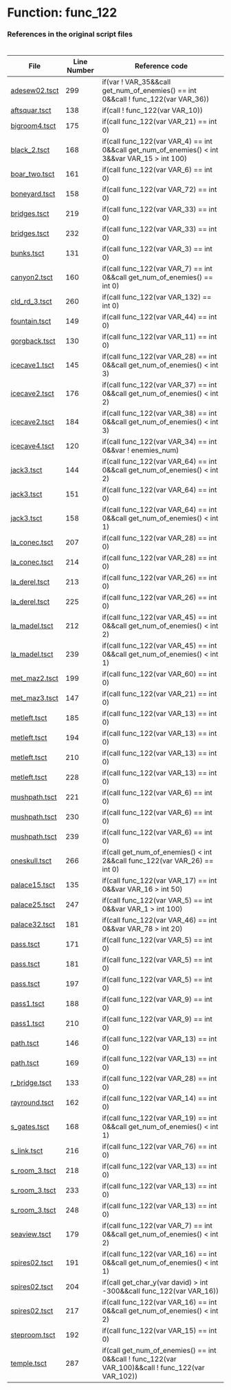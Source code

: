 # Function: func_122
### References in the original script files

#

| File | Line Number | Reference code |
| --- | --- | --- |
| [adesew02.tsct](../../../out/adesew02.tsct#L299) | 299 | if(var ! VAR_35&&call get_num_of_enemies() == int 0&&call ! func_122(var VAR_36)) |
| [aftsquar.tsct](../../../out/aftsquar.tsct#L138) | 138 | if(call ! func_122(var VAR_10)) |
| [bigroom4.tsct](../../../out/bigroom4.tsct#L175) | 175 | if(call func_122(var VAR_21) == int 0) |
| [black_2.tsct](../../../out/black_2.tsct#L168) | 168 | if(call func_122(var VAR_4) == int 0&&call get_num_of_enemies() < int 3&&var VAR_15 > int 100) |
| [boar_two.tsct](../../../out/boar_two.tsct#L161) | 161 | if(call func_122(var VAR_6) == int 0) |
| [boneyard.tsct](../../../out/boneyard.tsct#L158) | 158 | if(call func_122(var VAR_72) == int 0) |
| [bridges.tsct](../../../out/bridges.tsct#L219) | 219 | if(call func_122(var VAR_33) == int 0) |
| [bridges.tsct](../../../out/bridges.tsct#L232) | 232 | if(call func_122(var VAR_33) == int 0) |
| [bunks.tsct](../../../out/bunks.tsct#L131) | 131 | if(call func_122(var VAR_3) == int 0) |
| [canyon2.tsct](../../../out/canyon2.tsct#L160) | 160 | if(call func_122(var VAR_7) == int 0&&call get_num_of_enemies() == int 0) |
| [cld_rd_3.tsct](../../../out/cld_rd_3.tsct#L260) | 260 | if(call func_122(var VAR_132) == int 0) |
| [fountain.tsct](../../../out/fountain.tsct#L149) | 149 | if(call func_122(var VAR_44) == int 0) |
| [gorgback.tsct](../../../out/gorgback.tsct#L130) | 130 | if(call func_122(var VAR_11) == int 0) |
| [icecave1.tsct](../../../out/icecave1.tsct#L145) | 145 | if(call func_122(var VAR_28) == int 0&&call get_num_of_enemies() < int 3) |
| [icecave2.tsct](../../../out/icecave2.tsct#L176) | 176 | if(call func_122(var VAR_37) == int 0&&call get_num_of_enemies() < int 2) |
| [icecave2.tsct](../../../out/icecave2.tsct#L184) | 184 | if(call func_122(var VAR_38) == int 0&&call get_num_of_enemies() < int 3) |
| [icecave4.tsct](../../../out/icecave4.tsct#L120) | 120 | if(call func_122(var VAR_34) == int 0&&var ! enemies_num) |
| [jack3.tsct](../../../out/jack3.tsct#L144) | 144 | if(call func_122(var VAR_64) == int 0&&call get_num_of_enemies() < int 2) |
| [jack3.tsct](../../../out/jack3.tsct#L151) | 151 | if(call func_122(var VAR_64) == int 0) |
| [jack3.tsct](../../../out/jack3.tsct#L158) | 158 | if(call func_122(var VAR_64) == int 0&&call get_num_of_enemies() < int 1) |
| [la_conec.tsct](../../../out/la_conec.tsct#L207) | 207 | if(call func_122(var VAR_28) == int 0) |
| [la_conec.tsct](../../../out/la_conec.tsct#L214) | 214 | if(call func_122(var VAR_28) == int 0) |
| [la_derel.tsct](../../../out/la_derel.tsct#L213) | 213 | if(call func_122(var VAR_26) == int 0) |
| [la_derel.tsct](../../../out/la_derel.tsct#L225) | 225 | if(call func_122(var VAR_26) == int 0) |
| [la_madel.tsct](../../../out/la_madel.tsct#L212) | 212 | if(call func_122(var VAR_45) == int 0&&call get_num_of_enemies() < int 2) |
| [la_madel.tsct](../../../out/la_madel.tsct#L239) | 239 | if(call func_122(var VAR_45) == int 0&&call get_num_of_enemies() < int 1) |
| [met_maz2.tsct](../../../out/met_maz2.tsct#L199) | 199 | if(call func_122(var VAR_60) == int 0) |
| [met_maz3.tsct](../../../out/met_maz3.tsct#L147) | 147 | if(call func_122(var VAR_21) == int 0) |
| [metleft.tsct](../../../out/metleft.tsct#L185) | 185 | if(call func_122(var VAR_13) == int 0) |
| [metleft.tsct](../../../out/metleft.tsct#L194) | 194 | if(call func_122(var VAR_13) == int 0) |
| [metleft.tsct](../../../out/metleft.tsct#L210) | 210 | if(call func_122(var VAR_13) == int 0) |
| [metleft.tsct](../../../out/metleft.tsct#L228) | 228 | if(call func_122(var VAR_13) == int 0) |
| [mushpath.tsct](../../../out/mushpath.tsct#L221) | 221 | if(call func_122(var VAR_6) == int 0) |
| [mushpath.tsct](../../../out/mushpath.tsct#L230) | 230 | if(call func_122(var VAR_6) == int 0) |
| [mushpath.tsct](../../../out/mushpath.tsct#L239) | 239 | if(call func_122(var VAR_6) == int 0) |
| [oneskull.tsct](../../../out/oneskull.tsct#L266) | 266 | if(call get_num_of_enemies() < int 2&&call func_122(var VAR_26) == int 0) |
| [palace15.tsct](../../../out/palace15.tsct#L135) | 135 | if(call func_122(var VAR_17) == int 0&&var VAR_16 > int 50) |
| [palace25.tsct](../../../out/palace25.tsct#L247) | 247 | if(call func_122(var VAR_5) == int 0&&var VAR_1 > int 100) |
| [palace32.tsct](../../../out/palace32.tsct#L181) | 181 | if(call func_122(var VAR_46) == int 0&&var VAR_78 > int 20) |
| [pass.tsct](../../../out/pass.tsct#L171) | 171 | if(call func_122(var VAR_5) == int 0) |
| [pass.tsct](../../../out/pass.tsct#L181) | 181 | if(call func_122(var VAR_5) == int 0) |
| [pass.tsct](../../../out/pass.tsct#L197) | 197 | if(call func_122(var VAR_5) == int 0) |
| [pass1.tsct](../../../out/pass1.tsct#L188) | 188 | if(call func_122(var VAR_9) == int 0) |
| [pass1.tsct](../../../out/pass1.tsct#L210) | 210 | if(call func_122(var VAR_9) == int 0) |
| [path.tsct](../../../out/path.tsct#L146) | 146 | if(call func_122(var VAR_13) == int 0) |
| [path.tsct](../../../out/path.tsct#L169) | 169 | if(call func_122(var VAR_13) == int 0) |
| [r_bridge.tsct](../../../out/r_bridge.tsct#L133) | 133 | if(call func_122(var VAR_28) == int 0) |
| [rayround.tsct](../../../out/rayround.tsct#L162) | 162 | if(call func_122(var VAR_14) == int 0) |
| [s_gates.tsct](../../../out/s_gates.tsct#L168) | 168 | if(call func_122(var VAR_19) == int 0&&call get_num_of_enemies() < int 1) |
| [s_link.tsct](../../../out/s_link.tsct#L216) | 216 | if(call func_122(var VAR_76) == int 0) |
| [s_room_3.tsct](../../../out/s_room_3.tsct#L218) | 218 | if(call func_122(var VAR_13) == int 0) |
| [s_room_3.tsct](../../../out/s_room_3.tsct#L233) | 233 | if(call func_122(var VAR_13) == int 0) |
| [s_room_3.tsct](../../../out/s_room_3.tsct#L248) | 248 | if(call func_122(var VAR_13) == int 0) |
| [seaview.tsct](../../../out/seaview.tsct#L179) | 179 | if(call func_122(var VAR_7) == int 0&&call get_num_of_enemies() < int 2) |
| [spires02.tsct](../../../out/spires02.tsct#L191) | 191 | if(call func_122(var VAR_16) == int 0&&call get_num_of_enemies() < int 1) |
| [spires02.tsct](../../../out/spires02.tsct#L204) | 204 | if(call get_char_y(var david) > int -300&&call func_122(var VAR_16)) |
| [spires02.tsct](../../../out/spires02.tsct#L217) | 217 | if(call func_122(var VAR_16) == int 0&&call get_num_of_enemies() < int 2) |
| [steproom.tsct](../../../out/steproom.tsct#L192) | 192 | if(call func_122(var VAR_15) == int 0) |
| [temple.tsct](../../../out/temple.tsct#L287) | 287 | if(call get_num_of_enemies() == int 0&&call ! func_122(var VAR_100)&&call ! func_122(var VAR_102)) |
